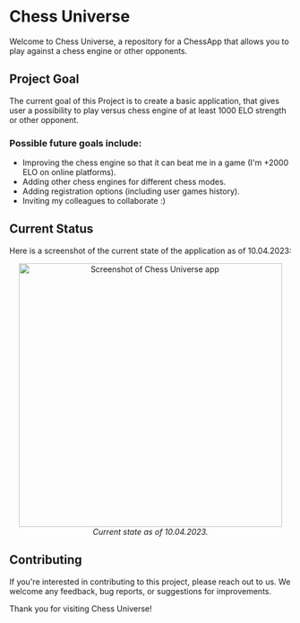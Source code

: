 # Chess Universe
Welcome to Chess Universe, a repository for a ChessApp that allows you to play against a chess engine or other opponents.

## Project Goal

The current goal of this Project is to create a basic application, that gives user a possibility to play versus chess engine of at least 1000 ELO strength or other opponent. 

### Possible future goals include:

- Improving the chess engine so that it can beat me in a game (I'm +2000 ELO on online platforms).
- Adding other chess engines for different chess modes.
- Adding registration options (including user games history).
-  Inviting my colleagues to collaborate :)

## Current Status

Here is a screenshot of the current state of the application as of 10.04.2023:

<p align="center">
  <img width="470" alt="Screenshot of Chess Universe app" src="https://user-images.githubusercontent.com/66353429/230801736-8d46da7d-ea65-4645-b760-47d4983ac027.png">
  <br>
  <em>Current state as of 10.04.2023.</em>
</p>

## Contributing
If you're interested in contributing to this project, please reach out to us. We welcome any feedback, bug reports, or suggestions for improvements.

Thank you for visiting Chess Universe!


